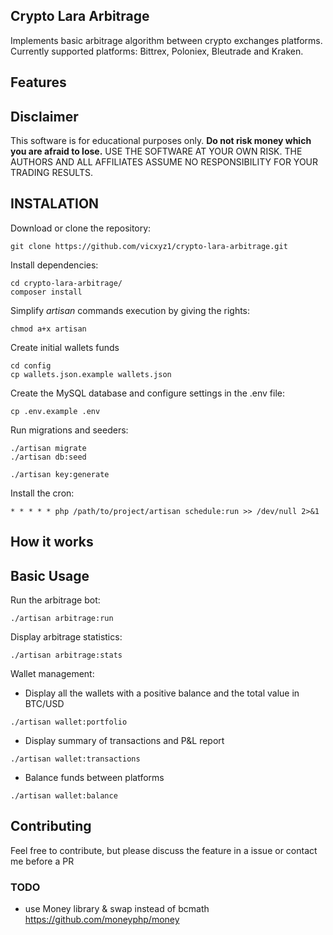 
Crypto Lara Arbitrage
--- 

Implements basic arbitrage algorithm between crypto exchanges platforms. Currently supported platforms: Bittrex, Poloniex, Bleutrade and Kraken.


## Features



## Disclaimer
   
   This software is for educational purposes only. __Do not risk money which you are afraid to lose.__ USE THE SOFTWARE AT YOUR OWN RISK. THE AUTHORS AND ALL AFFILIATES ASSUME NO RESPONSIBILITY FOR YOUR TRADING RESULTS.

## INSTALATION

Download or clone the repository:

    git clone https://github.com/vicxyz1/crypto-lara-arbitrage.git

Install dependencies: 
    
    cd crypto-lara-arbitrage/
    composer install

Simplify _artisan_ commands execution by giving the rights:

    chmod a+x artisan 

Create initial wallets funds

    cd config
    cp wallets.json.example wallets.json

Create the MySQL database and configure settings in the .env file:  

    cp .env.example .env

Run migrations and seeders:

    ./artisan migrate
    ./artisan db:seed
    
    ./artisan key:generate 


Install the cron:

    * * * * * php /path/to/project/artisan schedule:run >> /dev/null 2>&1


## How it works



## Basic Usage

Run the arbitrage bot:

    ./artisan arbitrage:run

  
Display arbitrage statistics:

    ./artisan arbitrage:stats 

Wallet management:

   - Display all the wallets with a positive balance and the total value in BTC/USD
    
    ./artisan wallet:portfolio
    
   - Display summary of transactions and P&L report
   
    ./artisan wallet:transactions
   
   - Balance funds between platforms
   
    ./artisan wallet:balance
    

## Contributing

Feel free to contribute, but please discuss the feature in a issue or contact me before a PR 
    

### TODO


* use Money library & swap instead of bcmath
    https://github.com/moneyphp/money


